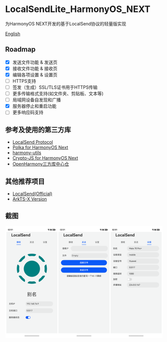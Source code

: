 # LocalSendLite_HarmonyOS_NEXT
为HarmonyOS NEXT开发的基于LocalSend协议的轻量版实现

[English](./README_en-US)
## Roadmap
- [x] 发送文件功能 & 发送页
- [x] 接收文件功能 & 接收页
- [x] 编辑各项设置 & 设置页
- [ ] HTTPS支持
- [ ] 签发（生成）SSL/TLS证书用于HTTPS传输
- [ ] 更多传输格式支持(如文件夹、剪贴板、文本等)
- [ ] 局域网设备自发现和广播
- [x] 服务器停止和重启功能
- [ ] 更多响应码支持

## 参考及使用的第三方库
- [LocalSend Protocol](https://github.com/localsend/protocol)
- [Polka for HarmonyOS Next](https://ohpm.openharmony.cn/#/cn/detail/@ohos%2Fpolka)
- [harmony-utils](https://ohpm.openharmony.cn/#/cn/detail/@pura%2Fharmony-utils)
- [Crypto-JS for HarmonyOS Next](https://gitee.com/openharmony-sig/crypto-js)
- [OpenHarmony三方库中心仓](https://ohpm.openharmony.cn/#/cn/home)

## 其他推荐项目
- [LocalSend(Official)](https://github.com/localsend/localsend)
- [ArkTS-X Version](https://github.com/azhu003/localsend-harmony)

## 截图
![](Screenshots/Total.png)